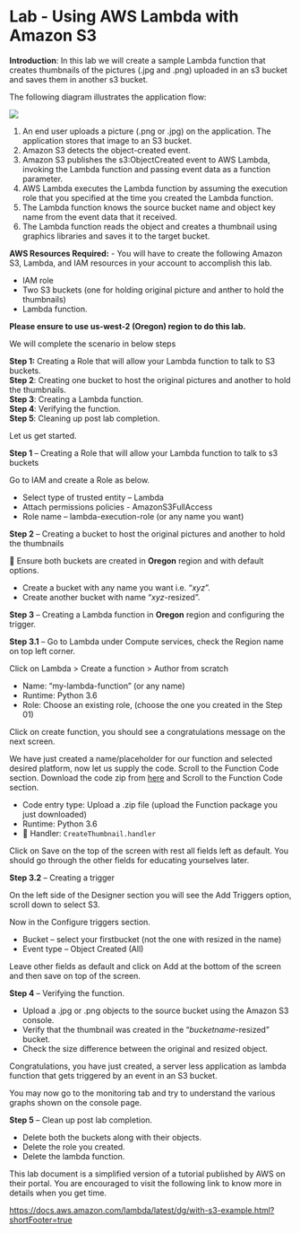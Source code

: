 # Lab - Using AWS Lambda with Amazon S3

**Introduction**: In this lab we will create a sample Lambda function that creates thumbnails of
the pictures (.jpg and .png) uploaded in an s3 bucket and saves them in another s3 bucket.

The following diagram illustrates the application flow:

![](https://github.com/ashydv/aws-labs/blob/master/images/lambda.PNG)

1. An end user uploads a picture (.png or .jpg) on the application. The application stores that image to an S3 bucket.
2. Amazon S3 detects the object-created event.
3. Amazon S3 publishes the s3:ObjectCreated event to AWS Lambda, invoking the Lambda function and passing event data as a function parameter.
4. AWS Lambda executes the Lambda function by assuming the execution role that you specified at the time you created the Lambda function.
5. The Lambda function knows the source bucket name and object key name from the event data that it received.
6. The Lambda function reads the object and creates a thumbnail using graphics libraries and saves it to the target bucket.

**AWS Resources Required:** - You will have to create the following Amazon S3, Lambda, and IAM
    resources in your account to accomplish this lab.

- IAM role
- Two S3 buckets (one for holding original picture and anther to hold the thumbnails)
- Lambda function.

**Please ensure to use us-west-2 (Oregon) region to do this lab.**

We will complete the scenario in below steps

**Step 1:** Creating a Role that will allow your Lambda function to talk to S3 buckets.  
**Step 2**: Creating one bucket to host the original pictures and another to hold the thumbnails.  
**Step 3**: Creating a Lambda function.  
**Step 4**: Verifying the function.  
**Step 5**: Cleaning up post lab completion.

Let us get started.

**Step 1** – Creating a Role that will allow your Lambda function to talk to s3 buckets

Go to IAM and create a Role as below.

- Select type of trusted entity – Lambda
- Attach permissions policies - AmazonS3FullAccess
- Role name – lambda-execution-role (or any name you want)

**Step 2** – Creating a bucket to host the original pictures and another to hold the thumbnails

:key: Ensure both buckets are created in **Oregon** region and with default options.

- Create a bucket with any name you want i.e. “_xyz_”.
- Create another bucket with name “_xyz_-resized”.

**Step 3** – Creating a Lambda function in **Oregon** region and configuring the trigger.

**Step 3.1** – Go to Lambda under Compute services, check the Region name on top left corner.

Click on Lambda > Create a function > Author from scratch

- Name: “my-lambda-function” (or any name)
- Runtime: Python 3.6
- Role: Choose an existing role, (choose the one you created in the Step 01)

Click on create function, you should see a congratulations message on the next screen.

We have just created a name/placeholder for our function and selected desired platform, now let us supply the code.
Scroll to the Function Code section.
Download the code zip from [here](https://github.com/ashydv/ThumbnailCreation/raw/master/CreateThumbnail.zip) and Scroll to the Function Code section.

- Code entry type: Upload a .zip file (upload the Function package you just downloaded)
- Runtime: Python 3.6
- :key: Handler: `CreateThumbnail.handler`

Click on Save on the top of the screen with rest all fields left as default. You should go through the other fields for educating yourselves later.

**Step 3.2** – Creating a trigger

On the left side of the Designer section you will see the Add Triggers option, scroll down to select S3.

Now in the Configure triggers section.

- Bucket – select your firstbucket (not the one with resized in the name)
- Event type – Object Created (All)

Leave other fields as default and click on Add at the bottom of the screen and then save on top of the screen.

**Step 4** – Verifying the function.

- Upload a .jpg or .png objects to the source bucket using the Amazon S3 console.
- Verify that the thumbnail was created in the “_bucketname_-resized” bucket.
- Check the size difference between the original and resized object.

Congratulations, you have just created, a server less application as lambda function that gets triggered by an event in an S3 bucket.

You may now go to the monitoring tab and try to understand the various graphs shown on the console page.

**Step 5** – Clean up post lab completion.

- Delete both the buckets along with their objects.
- Delete the role you created.
- Delete the lambda function.

This lab document is a simplified version of a tutorial published by AWS on their portal. You are encouraged to visit the following link to know more in details when you get time.

<https://docs.aws.amazon.com/lambda/latest/dg/with-s3-example.html?shortFooter=true>
